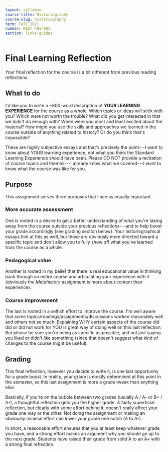```yaml
---
layout: syllabus
course-title: Historiography
course-slug: historiography
term: Fall 2021
number: HIST 491-001
section: links-guides
---
```


# Final Learning Reflection
Your final reflection for the course is a bit different from previous reading reflections.


## What to do
I'd like you to write a ~800-word description of **YOUR LEARNING EXPERIENCE** for the course as a whole. Which topics or ideas will stick with you? Which were not worth the trouble? What did you get interested in that we didn't do enough with? When were you most and least excited about the material? How might you use the skills and approaches we learned in the course outside of anything related to history? Or do you think that's impossible?

These are highly subjective essays and that's precisely the point---I want to know about YOUR learning experience, not what you think the Standard Learning Experience should have been. Please DO NOT provide a recitation of course topics and themes---I already know what we covered---I want to know what the course was like for you.


## Purpose
This assignment serves three purposes that I see as equally important.

### More accurate assessment
One is rooted in a desire to get a better understanding of what you're taking away from the course outside your previous reflections---and to help boost your grade accordingly (see grading section below). Your historiographical essays hint at this as well, but those are obviously more directed toward a specific topic and don't allow you to fully show off what you've learned from the course as a whole.

### Pedagogical value
Another is rooted in my belief that there is real educational value in thinking back through an entire course and articulating your experience with it (obviously the _Metahistory_ assignment is more about content than experience).

### Course improvement
The last is rooted in a selfish effort to improve the course. I'm well aware that some topics/readings/assignments/discussions worked reasonably well and others not so much. Explaining WHY certain aspects of the course did did or did not work for YOU is great way of doing well on this last reflection. But please be sure you're being as specific as possible, and not just saying you liked or didn't like something (since that doesn't suggest what kind of changes to the course might be useful).


## Grading
This final reflection, however you decide to write it, is one last opportunity for a grade boost. In reality, your grade is mostly determined at this point in the semester, so this last assignment is more a grade tweak than anything else.

Basically, if you're on the bubble between two grades (usually A / A- or B+ / A-), a thoughtful reflection gets you the higher grade. A fairly superficial reflection, but clearly with some effort behind it, doesn't really affect your grade one way or the other. Not doing the assignment or making an obviously minimal effort can lower your grade one notch (A to A-).

In short, a reasonable effort ensures that you at least keep whatever grade you have, and a strong effort makes an argument why you should go up to the next grade. Students have raised their grade from solid A to an A+ with a strong final reflection.
